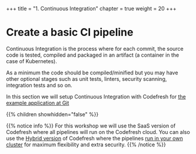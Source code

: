 +++
title = "1. Continuous Integration"
chapter = true
weight = 20
+++

# Create a basic CI pipeline

Continuous Integration is the process where for each commit, the source code is tested, compiled and packaged in an artifact (a container in the case of Kubernetes).

As a minimum the code should be compiled/minified but you may have other optional stages such as unit tests, linters, security scanning, integration tests and so on.

In this section we will setup Continuous Integration with Codefresh for [the example application at Git](https://github.com/codefresh-contrib/aws-gitops-app)

{{% children showhidden="false" %}}

{{% notice info %}}
For this workshop we will use the SaaS version of Codefresh where all pipelines will run on the Codefresh cloud. You can also use the [Hybrid version](https://codefresh.io/docs/docs/administration/behind-the-firewall/) of Codefresh where the pipelines [run in your own cluster](https://codefresh.io/docs/docs/administration/codefresh-runner/) for maximum flexibility and extra security.
{{% /notice %}}


